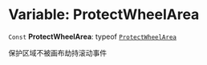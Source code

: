 # Variable: ProtectWheelArea

`Const` **ProtectWheelArea**: typeof [`ProtectWheelArea`](/auto-docs/core/variables/ProtectWheelArea-1.md)

保护区域不被画布劫持滚动事件
